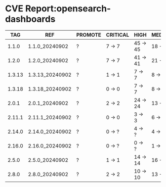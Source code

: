 # CVE Report:opensearch-dashboards
|  TAG   |       REF       | PROMOTE | CRITICAL |   HIGH   |  MEDIUM  |  LOW   | UNKNOWN |
|--------|-----------------|---------|----------|----------|----------|--------|---------|
| 1.1.0  | 1.1.0_20240902  | ?       | 7 -> 7   | 45 -> 45 | 18 -> 18 | 5 -> 5 | 0 -> 0  |
| 1.2.0  | 1.2.0_20240902  | ?       | 7 -> 7   | 41 -> 41 | 21 -> 21 | 5 -> 5 | 0 -> 0  |
| 1.3.13 | 1.3.13_20240902 | ?       | 1 -> 1   | 7 -> 7   | 8 -> 8   | 3 -> 3 | 0 -> 0  |
| 1.3.18 | 1.3.18_20240902 | ?       | 0 -> 0   | 7 -> 7   | 8 -> 8   | 2 -> 2 | 0 -> 0  |
| 2.0.1  | 2.0.1_20240902  | ?       | 2 -> 2   | 24 -> 24 | 13 -> 13 | 2 -> 2 | 0 -> 0  |
| 2.11.1 | 2.11.1_20240902 | ?       | 0 -> 0   | 3 -> 3   | 6 -> 6   | 0 -> 0 | 0 -> 0  |
| 2.14.0 | 2.14.0_20240902 | ?       | 0 -> ?   | 4 -> ?   | 4 -> ?   | 0 -> ? | 0 -> ?  |
| 2.16.0 | 2.16.0_20240902 | ?       | 0 -> ?   | 0 -> ?   | 1 -> ?   | 0 -> ? | 0 -> ?  |
| 2.5.0  | 2.5.0_20240902  | ?       | 1 -> 1   | 14 -> 14 | 16 -> 16 | 0 -> 0 | 0 -> 0  |
| 2.8.0  | 2.8.0_20240902  | ?       | 2 -> 2   | 10 -> 10 | 13 -> 13 | 2 -> 2 | 0 -> 0  |
